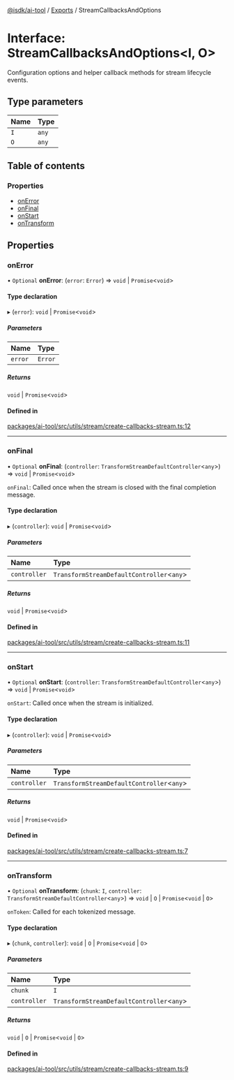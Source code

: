 [@isdk/ai-tool](../README.md) / [Exports](../modules.md) / StreamCallbacksAndOptions

# Interface: StreamCallbacksAndOptions\<I, O\>

Configuration options and helper callback methods for stream lifecycle events.

## Type parameters

| Name | Type |
| :------ | :------ |
| `I` | `any` |
| `O` | `any` |

## Table of contents

### Properties

- [onError](StreamCallbacksAndOptions.md#onerror)
- [onFinal](StreamCallbacksAndOptions.md#onfinal)
- [onStart](StreamCallbacksAndOptions.md#onstart)
- [onTransform](StreamCallbacksAndOptions.md#ontransform)

## Properties

### onError

• `Optional` **onError**: (`error`: `Error`) => `void` \| `Promise`\<`void`\>

#### Type declaration

▸ (`error`): `void` \| `Promise`\<`void`\>

##### Parameters

| Name | Type |
| :------ | :------ |
| `error` | `Error` |

##### Returns

`void` \| `Promise`\<`void`\>

#### Defined in

[packages/ai-tool/src/utils/stream/create-callbacks-stream.ts:12](https://github.com/isdk/ai-tool.js/blob/bc1a97dabcb6599e292a0944fe49213fed45d128/src/utils/stream/create-callbacks-stream.ts#L12)

___

### onFinal

• `Optional` **onFinal**: (`controller`: `TransformStreamDefaultController`\<`any`\>) => `void` \| `Promise`\<`void`\>

`onFinal`: Called once when the stream is closed with the final completion message.

#### Type declaration

▸ (`controller`): `void` \| `Promise`\<`void`\>

##### Parameters

| Name | Type |
| :------ | :------ |
| `controller` | `TransformStreamDefaultController`\<`any`\> |

##### Returns

`void` \| `Promise`\<`void`\>

#### Defined in

[packages/ai-tool/src/utils/stream/create-callbacks-stream.ts:11](https://github.com/isdk/ai-tool.js/blob/bc1a97dabcb6599e292a0944fe49213fed45d128/src/utils/stream/create-callbacks-stream.ts#L11)

___

### onStart

• `Optional` **onStart**: (`controller`: `TransformStreamDefaultController`\<`any`\>) => `void` \| `Promise`\<`void`\>

`onStart`: Called once when the stream is initialized.

#### Type declaration

▸ (`controller`): `void` \| `Promise`\<`void`\>

##### Parameters

| Name | Type |
| :------ | :------ |
| `controller` | `TransformStreamDefaultController`\<`any`\> |

##### Returns

`void` \| `Promise`\<`void`\>

#### Defined in

[packages/ai-tool/src/utils/stream/create-callbacks-stream.ts:7](https://github.com/isdk/ai-tool.js/blob/bc1a97dabcb6599e292a0944fe49213fed45d128/src/utils/stream/create-callbacks-stream.ts#L7)

___

### onTransform

• `Optional` **onTransform**: (`chunk`: `I`, `controller`: `TransformStreamDefaultController`\<`any`\>) => `void` \| `O` \| `Promise`\<`void` \| `O`\>

`onToken`: Called for each tokenized message.

#### Type declaration

▸ (`chunk`, `controller`): `void` \| `O` \| `Promise`\<`void` \| `O`\>

##### Parameters

| Name | Type |
| :------ | :------ |
| `chunk` | `I` |
| `controller` | `TransformStreamDefaultController`\<`any`\> |

##### Returns

`void` \| `O` \| `Promise`\<`void` \| `O`\>

#### Defined in

[packages/ai-tool/src/utils/stream/create-callbacks-stream.ts:9](https://github.com/isdk/ai-tool.js/blob/bc1a97dabcb6599e292a0944fe49213fed45d128/src/utils/stream/create-callbacks-stream.ts#L9)
